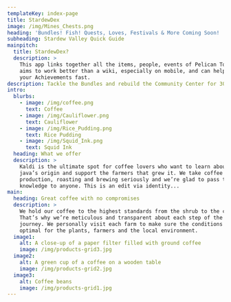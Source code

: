 ```yaml
---
templateKey: index-page
title: StardewDex
image: /img/Mines_Chests.png
heading: 'Bundles! Fish! Quests, Loves, Festivals & More Coming Soon! '
subheading: Stardew Valley Quick Guide
mainpitch:
  title: StardewDex?
  description: >
    This app links together all the items, people, events of Pelican Town. It
    aims to work better than a wiki, especially on mobile, and can help you earn
    your Achievements fast.
description: Tackle the Bundles and rebuild the Community Center for 30+ rewards!
intro:
  blurbs:
    - image: /img/coffee.png
      text: Coffee
    - image: /img/Cauliflower.png
      text: Cauliflower
    - image: /img/Rice_Pudding.png
      text: Rice Pudding
    - image: /img/Squid_Ink.png
      text: Squid Ink
  heading: What we offer
  description: >
    Kaldi is the ultimate spot for coffee lovers who want to learn about their
    java’s origin and support the farmers that grew it. We take coffee
    production, roasting and brewing seriously and we’re glad to pass that
    knowledge to anyone. This is an edit via identity...
main:
  heading: Great coffee with no compromises
  description: >
    We hold our coffee to the highest standards from the shrub to the cup.
    That’s why we’re meticulous and transparent about each step of the coffee’s
    journey. We personally visit each farm to make sure the conditions are
    optimal for the plants, farmers and the local environment.
  image1:
    alt: A close-up of a paper filter filled with ground coffee
    image: /img/products-grid3.jpg
  image2:
    alt: A green cup of a coffee on a wooden table
    image: /img/products-grid2.jpg
  image3:
    alt: Coffee beans
    image: /img/products-grid1.jpg
---
```

